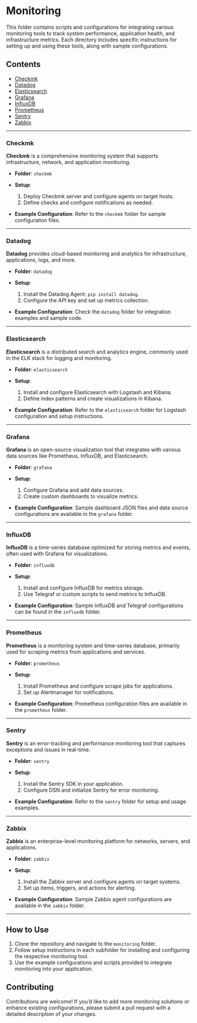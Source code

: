 # Monitoring

This folder contains scripts and configurations for integrating various monitoring tools to track system performance, application health, and infrastructure metrics. Each directory includes specific instructions for setting up and using these tools, along with sample configurations.

## Contents

- [Checkmk](#checkmk)
- [Datadog](#datadog)
- [Elasticsearch](#elasticsearch)
- [Grafana](#grafana)
- [InfluxDB](#influxdb)
- [Prometheus](#prometheus)
- [Sentry](#sentry)
- [Zabbix](#zabbix)

---

### Checkmk

**Checkmk** is a comprehensive monitoring system that supports infrastructure, network, and application monitoring.

- **Folder**: `checkmk`
- **Setup**:
  1. Deploy Checkmk server and configure agents on target hosts.
  2. Define checks and configure notifications as needed.

- **Example Configuration**: Refer to the `checkmk` folder for sample configuration files.

---

### Datadog

**Datadog** provides cloud-based monitoring and analytics for infrastructure, applications, logs, and more.

- **Folder**: `datadog`
- **Setup**:
  1. Install the Datadog Agent: `pip install datadog`.
  2. Configure the API key and set up metrics collection.

- **Example Configuration**: Check the `datadog` folder for integration examples and sample code.

---

### Elasticsearch

**Elasticsearch** is a distributed search and analytics engine, commonly used in the ELK stack for logging and monitoring.

- **Folder**: `elasticsearch`
- **Setup**:
  1. Install and configure Elasticsearch with Logstash and Kibana.
  2. Define index patterns and create visualizations in Kibana.

- **Example Configuration**: Refer to the `elasticsearch` folder for Logstash configuration and setup instructions.

---

### Grafana

**Grafana** is an open-source visualization tool that integrates with various data sources like Prometheus, InfluxDB, and Elasticsearch.

- **Folder**: `grafana`
- **Setup**:
  1. Configure Grafana and add data sources.
  2. Create custom dashboards to visualize metrics.

- **Example Configuration**: Sample dashboard JSON files and data source configurations are available in the `grafana` folder.

---

### InfluxDB

**InfluxDB** is a time-series database optimized for storing metrics and events, often used with Grafana for visualizations.

- **Folder**: `influxdb`
- **Setup**:
  1. Install and configure InfluxDB for metrics storage.
  2. Use Telegraf or custom scripts to send metrics to InfluxDB.

- **Example Configuration**: Sample InfluxDB and Telegraf configurations can be found in the `influxdb` folder.

---

### Prometheus

**Prometheus** is a monitoring system and time-series database, primarily used for scraping metrics from applications and services.

- **Folder**: `prometheus`
- **Setup**:
  1. Install Prometheus and configure scrape jobs for applications.
  2. Set up Alertmanager for notifications.

- **Example Configuration**: Prometheus configuration files are available in the `prometheus` folder.

---

### Sentry

**Sentry** is an error-tracking and performance monitoring tool that captures exceptions and issues in real-time.

- **Folder**: `sentry`
- **Setup**:
  1. Install the Sentry SDK in your application.
  2. Configure DSN and initialize Sentry for error monitoring.

- **Example Configuration**: Refer to the `sentry` folder for setup and usage examples.

---

### Zabbix

**Zabbix** is an enterprise-level monitoring platform for networks, servers, and applications.

- **Folder**: `zabbix`
- **Setup**:
  1. Install the Zabbix server and configure agents on target systems.
  2. Set up items, triggers, and actions for alerting.

- **Example Configuration**: Sample Zabbix agent configurations are available in the `zabbix` folder.

---

## How to Use

1. Clone the repository and navigate to the `monitoring` folder.
2. Follow setup instructions in each subfolder for installing and configuring the respective monitoring tool.
3. Use the example configurations and scripts provided to integrate monitoring into your application.

## Contributing

Contributions are welcome! If you’d like to add more monitoring solutions or enhance existing configurations, please submit a pull request with a detailed description of your changes.
